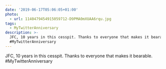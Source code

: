 ```yaml
---
date: '2019-06-17T05:06:05+01:00'
photo:
  - url: 1140479454915059712-D9PMA0mXUAA6rqu.jpg
tags:
  - MyTwitterAnniversary
description: >-
  JFC, 10 years in this cesspit. Thanks to everyone that makes it bearable.
  #MyTwitterAnniversary
---
```

JFC, 10 years in this cesspit. Thanks to everyone that makes it bearable. #MyTwitterAnniversary 
